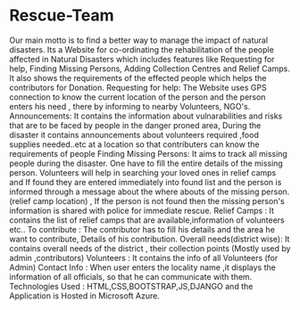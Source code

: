 # Rescue-Team
  Our main motto is to find a better way to manage the impact of natural disasters.
  Its a Website for co-ordinating the rehabilitation of the people affected in Natural Disasters which includes features like Requesting     for help, Finding Missing Persons, Adding Collection Centres and Relief Camps.
  It also shows the requirements of the effected people which helps the contributors for Donation.
  Requesting for help: The Website uses GPS connection to know the current location of the person and the person enters his need , there     by  informing to nearby Volunteers, NGO's.
  Announcements:  It contains the information about  vulnarabilities and risks that are to be faced by people in the danger proned area,
  During the disaster it contains announcements about volunteers required ,food supplies needed..etc at a location so  that contributers     can know the requirements of people
  Finding Missing Persons: 
  It aims to track all missing people during the disaster. One have to fill the entire details  of the missing person.
  Volunteers will help in searching your loved ones in relief camps and If found they are entered immediately into found list  and the       person is informed through a message about the where abouts of the missing person.(relief camp location) , If the person is not found     then the missing person's information is shared with police for immediate rescue.
  Relief Camps : It contains the list of relief camps that are available,information of volunteers etc..
  To contribute : The contributor has to fill his details and the area he want to contribute, Details of his contribution.
  Overall needs(district wise): It contains overall needs of the district , their collection points (Mostly used by admin ,contributors)
  Volunteers : It contains the info of all Volunteers (for Admin)
  Contact Info : When user enters the locality name ,it displays  the information of all officials, so that he can communicate with them. 
  Technologies Used : HTML,CSS,BOOTSTRAP,JS,DJANGO and the Application is Hosted in Microsoft Azure. 
